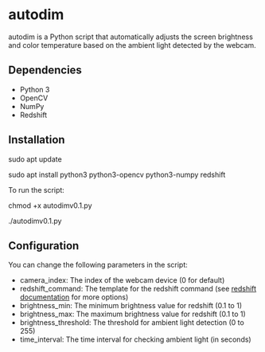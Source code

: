 # autodim

autodim is a Python script that automatically adjusts the screen brightness and color temperature based on the ambient light detected by the webcam.

## Dependencies

- Python 3
- OpenCV
- NumPy
- Redshift

## Installation

sudo apt update

sudo apt install python3 python3-opencv python3-numpy redshift

To run the script:

chmod +x autodimv0.1.py

./autodimv0.1.py

## Configuration

You can change the following parameters in the script:

- camera_index: The index of the webcam device (0 for default)
- redshift_command: The template for the redshift command (see [redshift documentation](https://github.com/jonls/redshift/blob/master/README.md) for more options)
- brightness_min: The minimum brightness value for redshift (0.1 to 1)
- brightness_max: The maximum brightness value for redshift (0.1 to 1)
- brightness_threshold: The threshold for ambient light detection (0 to 255)
- time_interval: The time interval for checking ambient light (in seconds)